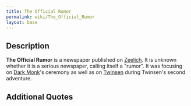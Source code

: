 ```yaml
---
title: The Official Rumor
permalink: wiki/The_Official_Rumor
layout: base
---
```


## Description

**The Official Rumor** is a newspaper published on
[Zeelich](Zeelich "wikilink"). It is unknown whether it is a serious
newspaper, calling itself a "rumor". It was focusing on [Dark
Monk](Dark_Monk "wikilink")'s ceremony as well as on
[Twinsen](Twinsen "wikilink") during Twinsen's second adventure.

## Additional Quotes
